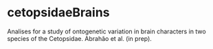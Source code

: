 # cetopsidaeBrains
Analises for a study of ontogenetic variation in brain characters in two species of the Cetopsidae. Abrahão et al. (in prep).
